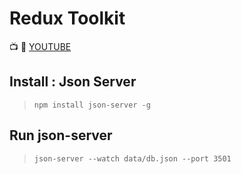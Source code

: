 # Redux Toolkit  

📺 🔗 [YOUTUBE](https://www.youtube.com/watch?v=HyZzCHgG3AY&list=PL0Zuz27SZ-6M1J5I1w2-uZx36Qp6qhjKo&index=7)  

## Install : Json Server  
> `npm install json-server -g`  

## Run json-server 
> `json-server --watch data/db.json --port 3501`  








